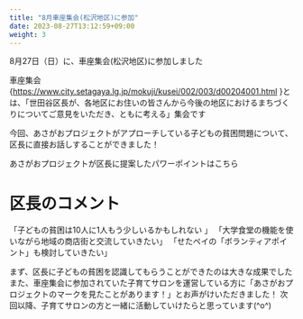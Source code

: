 ```yaml
---
title: "8月車座集会(松沢地区)に参加"
date: 2023-08-27T13:12:59+09:00
weight: 3
---
```

8月27日（日）に、車座集会(松沢地区)に参加しました
<!--more-->

車座集会{https://www.city.setagaya.lg.jp/mokuji/kusei/002/003/d00204001.html }とは、「世田谷区長が、各地区にお住いの皆さんから今後の地区におけるまちづくりについてご意見をいただき、ともに考える」集会です


今回、あさがおプロジェクトがアプローチしている子どもの貧困問題について、区長に直接お話しすることができました！

あさがおプロジェクトが区長に提案したパワーポイントはこちら

# 区長のコメント
「子どもの貧困は10人に1人もう少しいるかもしれない 」
「大学食堂の機能を使いながら地域の商店街と交流していきたい」
「せたペイの「ボランティアポイント」も検討していきたい」

まず、区長に子どもの貧困を認識してもらうことができたのは大きな成果でした
また、車座集会に参加されていた子育てサロンを運営している方に「あさがおプロジェクトのマークを見たことがあります！」とお声がけいただきました！
次回以降、子育てサロンの方と一緒に活動していけたらと思っています(^o^)


